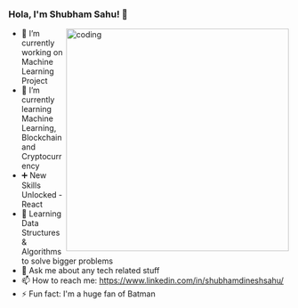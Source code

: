 ### Hola, I'm Shubham Sahu! 👋

<img align="right" alt="coding" width="400" src="https://miro.medium.com/max/1360/1*IRGHmiGsa16stedQvIaZfw.gif"/>

- 🔭 I’m currently working on Machine Learning Project
- 🌱 I’m currently learning Machine Learning, Blockchain and Cryptocurrency
- ➕ New Skills Unlocked -  React
- 🚀 Learning Data Structures & Algorithms to solve bigger problems
- 💬 Ask me about any tech related stuff
- 📫 How to reach me: https://www.linkedin.com/in/shubhamdineshsahu/
- ⚡ Fun fact: I'm a huge fan of Batman
